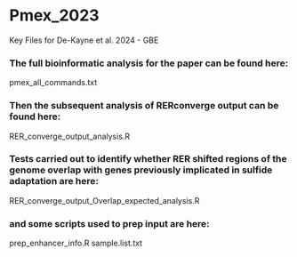 # Pmex_2023
Key Files for De-Kayne et al. 2024 - GBE

### The full bioinformatic analysis for the paper can be found here: 
pmex_all_commands.txt

### Then the subsequent analysis of RERconverge output can be found here: 
RER_converge_output_analysis.R

### Tests carried out to identify whether RER shifted regions of the genome overlap with genes previously implicated in sulfide adaptation are here: 
RER_converge_output_Overlap_expected_analysis.R

### and some scripts used to prep input are here: 
prep_enhancer_info.R
sample.list.txt
